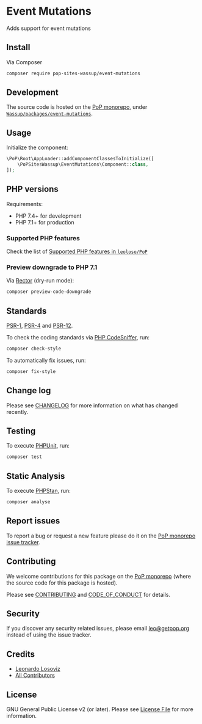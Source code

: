 # Event Mutations

<!--
[![Build Status][ico-travis]][link-travis]
[![Quality Score][ico-code-quality]][link-code-quality]
[![Software License][ico-license]](LICENSE.md)
[![Latest Version on Packagist][ico-version]][link-packagist]
[![Coverage Status][ico-scrutinizer]][link-scrutinizer]
[![Total Downloads][ico-downloads]][link-downloads]
-->

Adds support for event mutations

## Install

Via Composer

``` bash
composer require pop-sites-wassup/event-mutations
```

## Development

The source code is hosted on the [PoP monorepo](https://github.com/leoloso/PoP), under [`Wassup/packages/event-mutations`](https://github.com/leoloso/PoP/tree/master/layers/Wassup/packages/event-mutations).

## Usage

Initialize the component:

``` php
\PoP\Root\AppLoader::addComponentClassesToInitialize([
    \PoPSitesWassup\EventMutations\Component::class,
]);
```

## PHP versions

Requirements:

- PHP 7.4+ for development
- PHP 7.1+ for production

### Supported PHP features

Check the list of [Supported PHP features in `leoloso/PoP`](https://github.com/leoloso/PoP/#supported-php-features)

### Preview downgrade to PHP 7.1

Via [Rector](https://github.com/rectorphp/rector) (dry-run mode):

```bash
composer preview-code-downgrade
```

## Standards

[PSR-1](https://www.php-fig.org/psr/psr-1), [PSR-4](https://www.php-fig.org/psr/psr-4) and [PSR-12](https://www.php-fig.org/psr/psr-12).

To check the coding standards via [PHP CodeSniffer](https://github.com/squizlabs/PHP_CodeSniffer), run:

``` bash
composer check-style
```

To automatically fix issues, run:

``` bash
composer fix-style
```

## Change log

Please see [CHANGELOG](CHANGELOG.md) for more information on what has changed recently.

## Testing

To execute [PHPUnit](https://phpunit.de/), run:

``` bash
composer test
```

## Static Analysis

To execute [PHPStan](https://github.com/phpstan/phpstan), run:

``` bash
composer analyse
```

## Report issues

To report a bug or request a new feature please do it on the [PoP monorepo issue tracker](https://github.com/leoloso/PoP/issues).

## Contributing

We welcome contributions for this package on the [PoP monorepo](https://github.com/leoloso/PoP) (where the source code for this package is hosted).

Please see [CONTRIBUTING](CONTRIBUTING.md) and [CODE_OF_CONDUCT](CODE_OF_CONDUCT.md) for details.

## Security

If you discover any security related issues, please email leo@getpop.org instead of using the issue tracker.

## Credits

- [Leonardo Losoviz][link-author]
- [All Contributors][link-contributors]

## License

GNU General Public License v2 (or later). Please see [License File](LICENSE.md) for more information.

[ico-version]: https://img.shields.io/packagist/v/pop-sites-wassup/event-mutations.svg?style=flat-square
[ico-license]: https://img.shields.io/badge/license-GPLv2-brightgreen.svg?style=flat-square
[ico-travis]: https://img.shields.io/travis/pop-sites-wassup/event-mutations/master.svg?style=flat-square
[ico-scrutinizer]: https://img.shields.io/scrutinizer/coverage/g/pop-sites-wassup/event-mutations.svg?style=flat-square
[ico-code-quality]: https://img.shields.io/scrutinizer/g/pop-sites-wassup/event-mutations.svg?style=flat-square
[ico-downloads]: https://img.shields.io/packagist/dt/pop-sites-wassup/event-mutations.svg?style=flat-square

[link-packagist]: https://packagist.org/packages/pop-sites-wassup/event-mutations
[link-travis]: https://travis-ci.org/pop-sites-wassup/event-mutations
[link-scrutinizer]: https://scrutinizer-ci.com/g/pop-sites-wassup/event-mutations/code-structure
[link-code-quality]: https://scrutinizer-ci.com/g/pop-sites-wassup/event-mutations
[link-downloads]: https://packagist.org/packages/pop-sites-wassup/event-mutations
[link-author]: https://github.com/leoloso
[link-contributors]: ../../../../../../contributors
